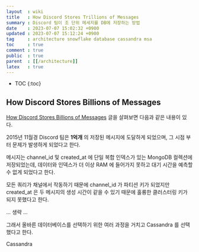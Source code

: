 ```yaml
---
layout  : wiki
title   : How Discord Stores Trillions of Messages
summary : Discord 팀이 조 단위 메세지를 DB에 저장하는 방법
date    : 2023-07-07 15:02:32 +0900
updated : 2023-07-07 15:12:24 +0900
tag     : architecture snowflake database cassandra msa
toc     : true
comment : true
public  : true
parent  : [[/architecture]]
latex   : true
---
```

* TOC
{:toc}

## How Discord Stores Billions of Messages

[How Discord Stores Billions of Messages](https://discord.com/blog/how-discord-stores-billions-of-messages) 글을 살펴보면 다음과 같은 내용이 있다.

2015년 11월경 Discord 팀은 __1억개__ 의 저장된 메시지에 도달하게 되었으며, 그 시점 부터 문제가 발생하게 되었다고 한다.

메시지는 channel_id 및 created_at 에 단일 복합 인덱스가 있는 MongoDB 컬렉션에 저장되었는데, 데이터와 인덱스가 더 이상 RAM 에 들어가지 못하고 대기 시간을 예측할 수 없게 되었다고 한다.

모든 쿼리가 채널에서 작동하기 때문에 channel_id 가 파티션 키가 되었지만 created_at 은 두 메시지의 생성 시간이 같을 수 있기 때문에 훌륭한 클러스터링 키가 되지 못했다고 한다.

... 생략 ...

그래서 올바른 데이터베이스를 선택하기 위한 여러 과정을 거치고 Cassandra 를 선택했다고 한다.

Cassandra


